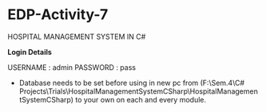 # EDP-Activity-7

HOSPITAL MANAGEMENT SYSTEM IN C#

**Login Details**

USERNAME : admin
PASSWORD : pass

- Database needs to be set before using in new pc from (F:\Sem.4\C# Projects\Trials\HospitalManagementSystemCSharp\HospitalManagementSystemCSharp) to your own on each and every module.
